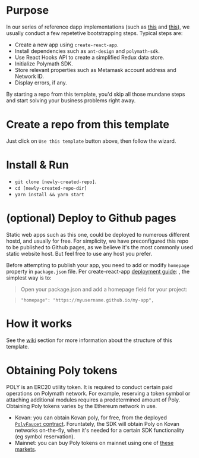 # Purpose

In our series of reference dapp implementations (such as [this](https://github.com/PolymathNetwork/whitelist-standalone) and [this](https://github.com/PolymathNetwork/whitelist-standalone)), we usually conduct a few repetetive bootstrapping steps. Typical steps are:
- Create a new app using `create-react-app`.
- Install dependencies such as `ant-design` and `polymath-sdk`.
- Use React Hooks API to create a simplified Redux data store.
- Initialize Polymath SDK.
- Store relevant properties such as Metamask account address and Network ID.
- Display errors, if any.

By starting a repo from this template, you'd skip all those mundane steps and start solving your business problems right away.

# Create a repo from this template

Just click on `Use this template` button above, then follow the wizard.

# Install & Run

- `git clone [newly-created-repo]`.
- `cd [newly-created-repo-dir]`
- `yarn install && yarn start`

# (optional) Deploy to Github pages 

Static web apps such as this one, could be deployed to numerous different hostd, and usually for free. For simplicity, we have preconfigured this repo to be published to Github pages, as we believe it's the most commonly used static website host. But feel free to use any host you prefer.

Before attempting to publish your app, you need to add or modify `homepage` property in `package.json` file. Per create-react-app [deployment guide](https://create-react-app.dev/docs/deployment#step-1-add-homepage-to-packagejson):
, the simplest way is to:
> Open your package.json and add a homepage field for your project:

>  ```"homepage": "https://myusername.github.io/my-app",```

# How it works

See the [wiki](https://github.com/PolymathNetwork/dapp-boilerplate/wiki) section for more information about the structure of this template.

# Obtaining Poly tokens

POLY is an ERC20 utility token. It is required to conduct certain paid operations on Polymath network. For example, reserving a token symbol or attaching additional modules requires a predetermined amount of Poly. Obtaining Poly tokens varies by the Ethereum network in use.
- Kovan: you can obtain Kovan poly, for free, from the deployed [`PolyFaucet` contract](https://github.com/PolymathNetwork/polymath-core/#v200-1). Foruntately, the SDK will obtain Poly on Kovan networks on-the-fly, when it's needed for a certain SDK functionality (eg symbol reservation).
- Mainnet: you can buy Poly tokens on mainnet using one of [these markets](https://coinmarketcap.com/currencies/polymath-network/#markets).
